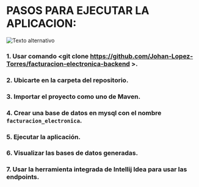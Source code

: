 # PASOS PARA EJECUTAR LA APLICACION:

![Texto alternativo](https://upload.wikimedia.org/wikipedia/commons/thumb/4/44/Spring_Framework_Logo_2018.svg/1200px-Spring_Framework_Logo_2018.svg.png)


###  1. Usar comando  <git clone https://github.com/Johan-Lopez-Torres/facturacion-electronica-backend >.

### 2. Ubicarte en la carpeta del repositorio.

### 3. Importar el proyecto como uno de Maven.

### 4. Crear una base de datos en mysql con el nombre `facturacion_electronica`.

### 5. Ejecutar la aplicación.

### 6. Visualizar las bases de datos generadas.

### 7. Usar la herramienta integrada de Intellij Idea para usar las endpoints.
